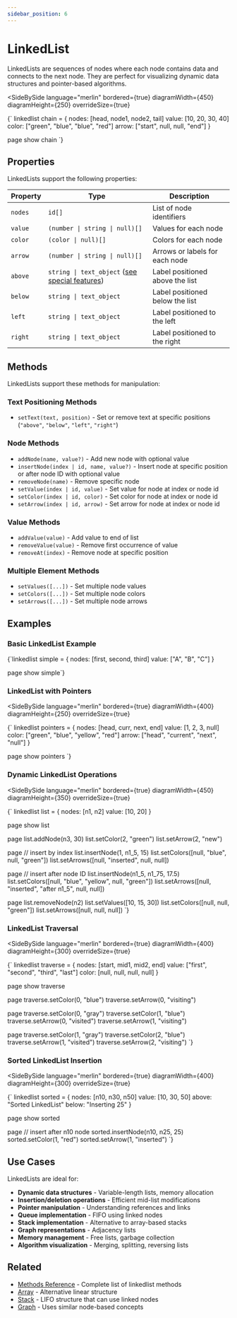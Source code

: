 ```yaml
---
sidebar_position: 6
---
```


# LinkedList

LinkedLists are sequences of nodes where each node contains data and connects to the next node. They are perfect for visualizing dynamic data structures and pointer-based algorithms.

<SideBySide 
  language="merlin"
  bordered={true}
  diagramWidth={450}
  diagramHeight={250}
  overrideSize={true}
>
{`
linkedlist chain = {
    nodes: [head, node1, node2, tail]
    value: [10, 20, 30, 40]
    color: ["green", "blue", "blue", "red"]
    arrow: ["start", null, null, "end"]
}

page
show chain
`}
</SideBySide>

## Properties

LinkedLists support the following properties:

| Property | Type | Description |
|----------|------|-------------|
| `nodes` | `id[]` | List of node identifiers |
| `value` | `(number \| string \| null)[]` | Values for each node |
| `color` | `(color \| null)[]` | Colors for each node |
| `arrow` | `(number \| string \| null)[]` | Arrows or labels for each node |
| `above` | `string \| text_object` ([see special features](./text#special-features))  | Label positioned above the list |
| `below` | `string \| text_object` | Label positioned below the list |
| `left` | `string \| text_object` | Label positioned to the left |
| `right` | `string \| text_object` | Label positioned to the right |

## Methods

LinkedLists support these methods for manipulation:

### Text Positioning Methods
- `setText(text, position)` - Set or remove text at specific positions (`"above"`, `"below"`, `"left"`, `"right"`)

### Node Methods
- `addNode(name, value?)` - Add new node with optional value
- `insertNode(index | id, name, value?)` - Insert node at specific position or after node ID with optional value
- `removeNode(name)` - Remove specific node
- `setValue(index | id, value)` - Set value for node at index or node id
- `setColor(index | id, color)` - Set color for node at index or node id
- `setArrow(index | id, arrow)` - Set arrow for node at index or node id

### Value Methods
- `addValue(value)` - Add value to end of list
- `removeValue(value)` - Remove first occurrence of value
- `removeAt(index)` - Remove node at specific position

### Multiple Element Methods
- `setValues([...])` - Set multiple node values
- `setColors([...])` - Set multiple node colors
- `setArrows([...])` - Set multiple node arrows

## Examples

### Basic LinkedList Example

<MermaidLiteViewer>
{`linkedlist simple = {
    nodes: [first, second, third]
    value: ["A", "B", "C"]
}

page
show simple`}
</MermaidLiteViewer>

### LinkedList with Pointers

<SideBySide 
  language="merlin"
  bordered={true}
  diagramWidth={400}
  diagramHeight={250}
  overrideSize={true}
>
{`
linkedlist pointers = {
    nodes: [head, curr, next, end]
    value: [1, 2, 3, null]
    color: ["green", "blue", "yellow", "red"]
    arrow: ["head", "current", "next", "null"]
}

page
show pointers
`}
</SideBySide>

### Dynamic LinkedList Operations

<SideBySide 
  language="merlin"
  bordered={true}
  diagramWidth={450}
  diagramHeight={350}
  overrideSize={true}
>
{`
linkedlist list = {
    nodes: [n1, n2]
    value: [10, 20]
}

page
show list

page
list.addNode(n3, 30)
list.setColor(2, "green")
list.setArrow(2, "new")

page
// insert by index
list.insertNode(1, n1_5, 15)
list.setColors([null, "blue", null, "green"])
list.setArrows([null, "inserted", null, null])

page
// insert after node ID
list.insertNode(n1_5, n1_75, 17.5)
list.setColors([null, "blue", "yellow", null, "green"])
list.setArrows([null, "inserted", "after n1_5", null, null])

page
list.removeNode(n2)
list.setValues([10, 15, 30])
list.setColors([null, null, "green"])
list.setArrows([null, null, null])
`}
</SideBySide>

### LinkedList Traversal

<SideBySide 
  language="merlin"
  bordered={true}
  diagramWidth={400}
  diagramHeight={300}
  overrideSize={true}
>
{`
linkedlist traverse = {
    nodes: [start, mid1, mid2, end]
    value: ["first", "second", "third", "last"]
    color: [null, null, null, null]
}

page
show traverse

page
traverse.setColor(0, "blue")
traverse.setArrow(0, "visiting")

page
traverse.setColor(0, "gray")
traverse.setColor(1, "blue")
traverse.setArrow(0, "visited")
traverse.setArrow(1, "visiting")

page
traverse.setColor(1, "gray")
traverse.setColor(2, "blue")
traverse.setArrow(1, "visited")
traverse.setArrow(2, "visiting")
`}
</SideBySide>

### Sorted LinkedList Insertion

<SideBySide 
  language="merlin"
  bordered={true}
  diagramWidth={400}
  diagramHeight={300}
  overrideSize={true}
>
{`
linkedlist sorted = {
    nodes: [n10, n30, n50]
    value: [10, 30, 50]
    above: "Sorted LinkedList"
    below: "Inserting 25"
}

page
show sorted

page
// insert after n10 node
sorted.insertNode(n10, n25, 25)
sorted.setColor(1, "red")
sorted.setArrow(1, "inserted")
`}
</SideBySide>

## Use Cases

LinkedLists are ideal for:
- **Dynamic data structures** - Variable-length lists, memory allocation
- **Insertion/deletion operations** - Efficient mid-list modifications
- **Pointer manipulation** - Understanding references and links
- **Queue implementation** - FIFO using linked nodes
- **Stack implementation** - Alternative to array-based stacks
- **Graph representations** - Adjacency lists
- **Memory management** - Free lists, garbage collection
- **Algorithm visualization** - Merging, splitting, reversing lists

## Related

- [Methods Reference](../methods.md) - Complete list of linkedlist methods
- [Array](./array.md) - Alternative linear structure
- [Stack](./stack.md) - LIFO structure that can use linked nodes
- [Graph](./graph.md) - Uses similar node-based concepts
